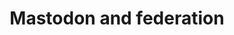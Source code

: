 ---
layout: bookmark
title: Mastodon and federation
tags:
  - Bookmarks
created: '2023-04-11T23:34:46.715Z'
link: https://www.jwz.org/blog/2022/11/mastodon-and-federation/
id: 555700078
excerpt: >-
  The more I read about Mastodon promoters' opinions on how it should work, the
  more I think, "How could you possibly think that is how it is going to go?"
  One group of people want a Federated Feed Reader: They want to read the clever
  updates and memes from their friends and favorite celebrities. They want to
  post a GIF and have their friends validate them by hitting "like" on it. They
  want to ...
image: https://cdn.jwz.org/images/2022/j39vmavxr0gov00ep7phaoz6nohqltfuhiw4.jpg
highlights:
  - >-
    And then a few months later, the people actually running those instances are
    going to start flexing their muscle, and the users' response will be, "Wait,
    who even are you? This sucks. I just wanted my memes".
---
